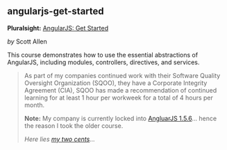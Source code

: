 ## angularjs-get-started
**Pluralsight:** [AngularJS: Get Started](https://app.pluralsight.com/library/courses/angularjs-get-started/table-of-contents)

_by_ Scott Allen
 
This course demonstrates how to use the essential abstractions of AngularJS,
including modules, controllers, directives, and services.

>As part of my companies continued work with their Software Quality Oversight 
>Organization (SQOO), they have a Corporate Integrity Agreement (CIA), SQOO has 
>made a recommendation of continued learning for at least 1 hour per workweek 
>for a total of 4 hours per month.  
>
>**Note:** My company is currently locked into [AngluarJS 1.5.6](https://code.angularjs.org/1.5.6/docs/api)... 
>hence the reason I took the older course.
>
>_Here lies [my two cents](https://plnkr.co/edit/qmXxbwIS7Vrd4IHC)..._